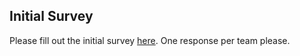Initial Survey
--------
Please fill out the initial survey [here](https://docs.google.com/forms/d/1tUKs_ld2X).  One response per team please.